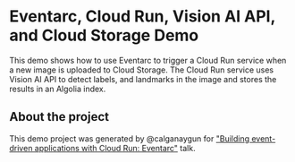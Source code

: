 # Eventarc, Cloud Run, Vision AI API, and Cloud Storage Demo

This demo shows how to use Eventarc to trigger a Cloud Run service when a new image is uploaded to Cloud Storage. The Cloud Run service uses Vision AI API to detect labels, and landmarks in the image and stores the results in an Algolia index.

## About the project
This demo project was generated by @calganaygun for ["Building event-driven applications with Cloud Run: Eventarc"](https://kommunity.com/cloud-turkey/events/building-event-driven-applications-with-cloud-run-eventarc-c06878dc) talk.
